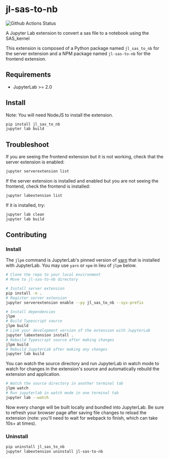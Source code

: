 # jl-sas-to-nb

![Github Actions Status](https://github.com/jld23/sas_kernel_ext/workflows/Build/badge.svg)

A Jupyter Lab extension to convert a sas file to a notebook using the SAS_kernel


This extension is composed of a Python package named `jl_sas_to_nb`
for the server extension and a NPM package named `jl-sas-to-nb`
for the frontend extension.


## Requirements

* JupyterLab >= 2.0

## Install

Note: You will need NodeJS to install the extension.

```bash
pip install jl_sas_to_nb
jupyter lab build
```

## Troubleshoot

If you are seeing the frontend extension but it is not working, check
that the server extension is enabled:

```bash
jupyter serverextension list
```

If the server extension is installed and enabled but you are not seeing
the frontend, check the frontend is installed:

```bash
jupyter labextension list
```

If it is installed, try:

```bash
jupyter lab clean
jupyter lab build
```

## Contributing

### Install

The `jlpm` command is JupyterLab's pinned version of
[yarn](https://yarnpkg.com/) that is installed with JupyterLab. You may use
`yarn` or `npm` in lieu of `jlpm` below.

```bash
# Clone the repo to your local environment
# Move to jl-sas-to-nb directory

# Install server extension
pip install -e .
# Register server extension
jupyter serverextension enable --py jl_sas_to_nb --sys-prefix

# Install dependencies
jlpm
# Build Typescript source
jlpm build
# Link your development version of the extension with JupyterLab
jupyter labextension install .
# Rebuild Typescript source after making changes
jlpm build
# Rebuild JupyterLab after making any changes
jupyter lab build
```

You can watch the source directory and run JupyterLab in watch mode to watch for changes in the extension's source and automatically rebuild the extension and application.

```bash
# Watch the source directory in another terminal tab
jlpm watch
# Run jupyterlab in watch mode in one terminal tab
jupyter lab --watch
```

Now every change will be built locally and bundled into JupyterLab. Be sure to refresh your browser page after saving file changes to reload the extension (note: you'll need to wait for webpack to finish, which can take 10s+ at times).

### Uninstall

```bash
pip uninstall jl_sas_to_nb
jupyter labextension uninstall jl-sas-to-nb
```
